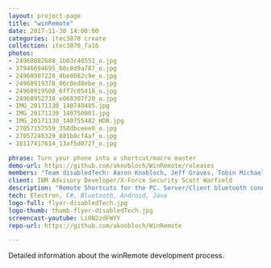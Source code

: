 ```yaml
---
layout: project-page
title: "winRemote"
date: 2017-11-30 14:00:00
categories: itec3870 create
collection: itec3870_fa16
photos:
- 24960882688_1b03c40551_o.jpg
- 37946694695_60c8d9a787_o.jpg
- 24960907228_4be8082c9e_o.jpg
- 24960919378_06c0ed8ebe_o.jpg
- 24960919508_6ff7c05418_o.jpg
- 24960952738_e068307f20_o.jpg
- IMG_20171130_140740485.jpg
- IMG_20171130_140750901.jpg
- IMG_20171130_140755482_HDR.jpg
- 27057157559_358dbceee0_o.jpg
- 27057246329_881b8cf4af_o.jpg
- 38117417614_13af5d072f_o.jpg

phrase: Turn your phone into a shortcut/macro master
demo-url: https://github.com/aknobloch/WinRemote/releases
members: "Team disabledTech: Aaron Knobloch, Jeff Graves, Tobin Michael Crone"
client: IBM Advisory Developer/X-Force Security Scott Warfield
description: "Remote Shortcuts for the PC. Server/Client bluetooth connection interface. Graceful shutdowns and reconnects on both server and client. Data IO via connection on both server and client. Server execution framework constructed. Dynamic button creation framework constructed."
tech: Electron, C#, Bluetooth, Android, Java
logo-full: flyer-disabledTech.jpg
logo-thumb: thumb-flyer-disabledTech.jpg
screencast-youtube: Li0N2zdFWYY
repo-url: https://github.com/aknobloch/WinRemote

---
```


Detailed information about the winRemote development process.

<!-- lightgallery -->
<script src="https://code.jquery.com/jquery-2.2.4.min.js"></script>
<script src="https://cdn.jsdelivr.net/lightgallery/1.3.7/js/lightgallery.min.js"></script>  
<script src="https://cdn.jsdelivr.net/g/lg-zoom"></script>  

<script type="text/javascript">
    $(document).ready(function() {
    $("body").lightGallery({
    zoom: true,
    selector: 'a#lightgallery',
    selectWithin: 'body'
    });
    });
</script>

[ggc]: http://www.ggc.edu
[gunay-ggc]: http://www.ggc.edu/about-ggc/directory/cengiz-gunay
